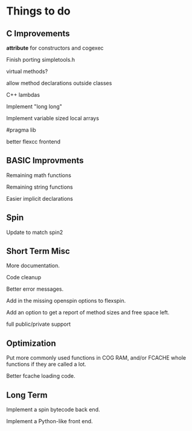 Things to do
============

C Improvements
--------------
__attribute__ for constructors and cogexec

Finish porting simpletools.h

virtual methods?

allow method declarations outside classes

C++ lambdas

Implement "long long"

Implement variable sized local arrays

#pragma lib

better flexcc frontend


BASIC Improvments
-----------------
Remaining math functions

Remaining string functions

Easier implicit declarations

Spin
----
Update to match spin2

Short Term Misc
---------------
More documentation.

Code cleanup

Better error messages.

Add in the missing openspin options to flexspin.

Add an option to get a report of method sizes and free space left.

full public/private support

Optimization
------------

Put more commonly used functions in COG RAM, and/or FCACHE whole functions
if they are called a lot.

Better fcache loading code.


Long Term
---------

Implement a spin bytecode back end.

Implement a Python-like front end.
